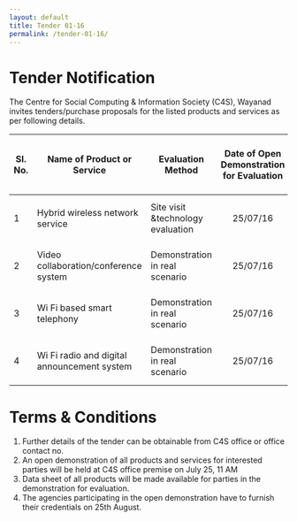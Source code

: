 ```yaml
---
layout: default
title: Tender 01-16
permalink: /tender-01-16/
---
```


# Tender Notification
The Centre for Social Computing &amp; Information Society (C4S), Wayanad invites tenders/purchase proposals 
for the listed products and services as per following details.

| Sl. No. | Name of Product or Service | Evaluation Method | Date of Open Demonstration for Evaluation | Tender Submission Period | Last Date and Time of Submission of tenders | Date & time of opening of tenders |
|---------|----------------------------|-------------------|:-----------------------------------------:|:------------------------:|:-------------------------------------------:|:---------------------------------:|
| 1 |Hybrid wireless network service| Site visit &amp;technology evaluation| 25/07/16 | From 25/07/16 to 31/07/16 | July 31,2016 5 PM | August 1, 10 AM |
| 2 |Video collaboration/conference system | Demonstration in real scenario|25/07/16 | From 25/07/16 to 31/07/16 | July 31,2016 5 PM | August 1, 10 AM
|3 | Wi Fi based smart telephony| Demonstration in real scenario | 25/07/16| From 25/07/16 to 31/07/16 | July 31,2016 5 PM | August 1, 10 AM |
|4 | Wi Fi radio and digital announcement system | Demonstration in real scenario|25/07/16| From 25/07/16 to 31/07/16|July 31,2016 5PM | August 1, 10AM |

# Terms &amp; Conditions
1. Further details of the tender can be obtainable from C4S office or office contact no.
2. An open demonstration of all products and services for interested parties will be held at C4S office premise on July 25, 11 AM
3. Data sheet of all products will be made available for parties in the demonstration for evaluation.
4. The agencies participating in the open demonstration have to furnish their credentials on 25th August.
